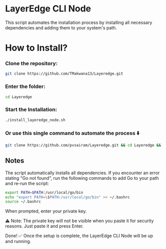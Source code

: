 # LayerEdge CLI Node

This script automates the installation process by installing all necessary dependencies and adding them to your system's path.

# How to Install?

### Clone the repository:
```bash
git clone https://github.com/TMakwana13/Layeredge.git
```

### Enter the folder:
```bash
cd Layeredge
```

### Start the Installation:
```bash
./install_layeredge_node.sh
```

### Or use this single command to automate the process ⬇️
```bash
git clone https://github.com/pvsairam/Layeredge.git && cd Layeredge && ./layeredge_node.sh
```

## Notes

The script automatically installs all dependencies.
If you encounter an error stating "Go not found", run the following commands to add Go to your path and re-run the script:

```bash
export PATH=$PATH:/usr/local/go/bin
echo "export PATH=\$PATH:/usr/local/go/bin" >> ~/.bashrc
source ~/.bashrc
```

When prompted, enter your private key.

⚠ Note: The private key will not be visible when you paste it for security reasons. Just paste it and press Enter.

Done! ✅ Once the setup is complete, the LayerEdge CLI Node will be up and running.
